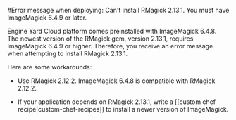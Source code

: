 #Error message when deploying: Can't install RMagick 2.13.1. You must have ImageMagick 6.4.9 or later.

Engine Yard Cloud platform comes preinstalled with ImageMagick 6.4.8. The newest version of the RMagick gem, version 2.13.1, requires ImageMagick 6.4.9 or higher. Therefore, you receive an error message when attempting to install RMagick 2.13.1.

Here are some workarounds:

- Use RMagick 2.12.2. ImageMagick 6.4.8 is compatible with RMagick 2.12.2.

- If your application depends on RMagick 2.13.1, write a [[custom chef recipe|custom-chef-recipes]] to install a newer version of ImageMagick.